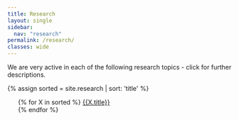 ```yaml
---
title: Research
layout: single
sidebar:
  nav: "research"
permalink: /research/
classes: wide 
---
```

We are very active in each of the following research topics - click for further descriptions.

{% assign sorted = site.research | sort: 'title'  %}

<ul class="two_column" >
  {% for X in sorted %}
      <a class="btn btn--inverse" href = "{{site.url}}{{site.baseurl}}{{X.url}}">{{X.title}}</a>
    <br/>
  {% endfor %}
</ul>
